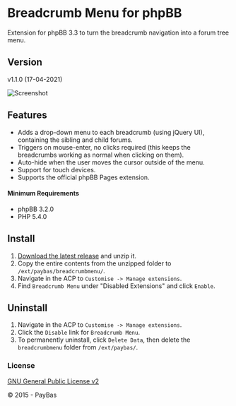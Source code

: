 Breadcrumb Menu for phpBB
========================

Extension for phpBB 3.3 to turn the breadcrumb navigation into a forum tree menu.

## Version
v1.1.0 (17-04-2021)

![Screenshot](screenshot.png)

## Features
- Adds a drop-down menu to each breadcrumb (using jQuery UI), containing the sibling and child forums.
- Triggers on mouse-enter, no clicks required (this keeps the breadcrumbs working as normal when clicking on them).
- Auto-hide when the user moves the cursor outside of the menu.
- Support for touch devices.
- Supports the official phpBB Pages extension.

#### Minimum Requirements
- phpBB 3.2.0
- PHP 5.4.0

## Install
1. [Download the latest release](https://github.com/Sajaki/BreadcrumbMenu/releases) and unzip it.
2. Copy the entire contents from the unzipped folder to `/ext/paybas/breadcrumbmenu/`.
3. Navigate in the ACP to `Customise -> Manage extensions`.
4. Find `Breadcrumb Menu` under "Disabled Extensions" and click `Enable`.

## Uninstall
1. Navigate in the ACP to `Customise -> Manage extensions`.
2. Click the `Disable` link for `Breadcrumb Menu`.
3. To permanently uninstall, click `Delete Data`, then delete the `breadcrumbmenu` folder from `/ext/paybas/`.

### License
[GNU General Public License v2](http://opensource.org/licenses/GPL-2.0)

© 2015 - PayBas